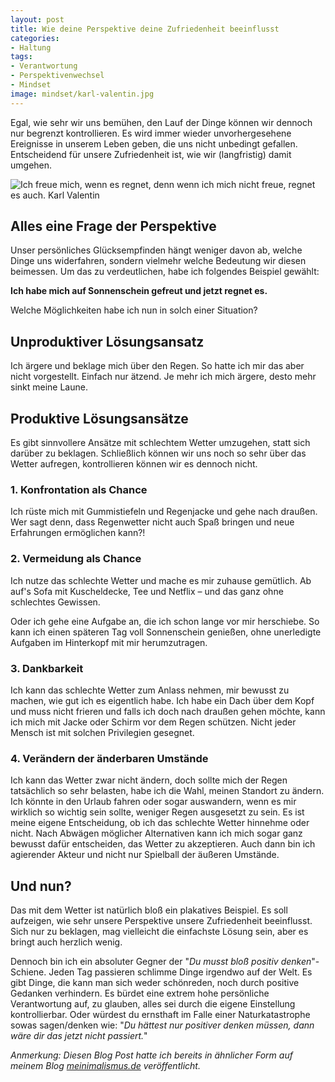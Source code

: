 ```yaml
---
layout: post
title: Wie deine Perspektive deine Zufriedenheit beeinflusst
categories:
- Haltung
tags:
- Verantwortung
- Perspektivenwechsel
- Mindset
image: mindset/karl-valentin.jpg
---
```


Egal, wie sehr wir uns bemühen, den Lauf der Dinge können wir dennoch nur
begrenzt kontrollieren. Es wird immer wieder unvorhergesehene Ereignisse in
unserem Leben geben, die uns nicht unbedingt gefallen. Entscheidend für unsere
Zufriedenheit ist, wie wir (langfristig) damit umgehen.

![Ich freue mich, wenn es regnet, denn wenn ich mich nicht freue, regnet es auch. Karl Valentin]({{site.baseurl}}/assets/img/posts/mindset/karl-valentin.jpg)

## Alles eine Frage der Perspektive

Unser persönliches Glücksempfinden hängt weniger davon ab, welche Dinge uns
widerfahren, sondern vielmehr welche Bedeutung wir diesen beimessen. Um das zu
verdeutlichen, habe ich folgendes Beispiel gewählt:

**Ich habe mich auf Sonnenschein gefreut und jetzt regnet es.**

Welche Möglichkeiten habe ich nun in solch einer Situation?

## Unproduktiver Lösungsansatz

Ich ärgere und beklage mich über den Regen. So hatte ich mir das aber nicht
vorgestellt. Einfach nur ätzend. Je mehr ich mich ärgere, desto mehr sinkt meine
Laune.

## Produktive Lösungsansätze

Es gibt sinnvollere Ansätze mit schlechtem Wetter umzugehen, statt sich darüber
zu beklagen. Schließlich können wir uns noch so sehr über das Wetter aufregen,
kontrollieren können wir es dennoch nicht.

### 1. Konfrontation als Chance

Ich rüste mich mit Gummistiefeln und Regenjacke und gehe nach draußen. Wer sagt
denn, dass Regenwetter nicht auch Spaß bringen und neue Erfahrungen ermöglichen
kann?!

### 2. Vermeidung als Chance

Ich nutze das schlechte Wetter und mache es mir zuhause gemütlich. Ab auf's Sofa
mit Kuscheldecke, Tee und Netflix – und das ganz ohne schlechtes Gewissen.

Oder ich gehe eine Aufgabe an, die ich schon lange vor mir herschiebe. So kann
ich einen späteren Tag voll Sonnenschein genießen, ohne unerledigte Aufgaben im
Hinterkopf mit mir herumzutragen.

### 3. Dankbarkeit

Ich kann das schlechte Wetter zum Anlass nehmen, mir bewusst zu machen, wie gut
ich es eigentlich habe. Ich habe ein Dach über dem Kopf und muss nicht frieren
und falls ich doch nach draußen gehen möchte, kann ich mich mit Jacke oder
Schirm vor dem Regen schützen. Nicht jeder Mensch ist mit solchen Privilegien
gesegnet.

### 4. Verändern der änderbaren Umstände

Ich kann das Wetter zwar nicht ändern, doch sollte mich der Regen tatsächlich so
sehr belasten, habe ich die Wahl, meinen Standort zu ändern. Ich könnte in den
Urlaub fahren oder sogar auswandern, wenn es mir wirklich so wichtig sein
sollte, weniger Regen ausgesetzt zu sein. Es ist meine eigene Entscheidung, ob
ich das schlechte Wetter hinnehme oder nicht. Nach Abwägen möglicher
Alternativen kann ich mich sogar ganz bewusst dafür entscheiden, das Wetter zu
akzeptieren. Auch dann bin ich agierender Akteur und nicht nur Spielball der
äußeren Umstände.

## Und nun?

Das mit dem Wetter ist natürlich bloß ein plakatives Beispiel. Es soll
aufzeigen, wie sehr unsere Perspektive unsere Zufriedenheit beeinflusst. Sich
nur zu beklagen, mag vielleicht die einfachste Lösung sein, aber es bringt auch
herzlich wenig.

Dennoch bin ich ein absoluter Gegner der "*Du musst bloß positiv
denken*"-Schiene. Jeden Tag passieren schlimme Dinge irgendwo auf der Welt. Es
gibt Dinge, die kann man sich weder schönreden, noch durch positive Gedanken
verhindern. Es bürdet eine extrem hohe persönliche Verantwortung auf, zu
glauben, alles sei durch die eigene Einstellung kontrollierbar. Oder würdest du
ernsthaft im Falle einer Naturkatastrophe sowas sagen/denken wie: "*Du hättest
nur positiver denken müssen, dann wäre dir das jetzt nicht passiert.*"

*Anmerkung: Diesen Blog Post hatte ich bereits in ähnlicher Form auf meinem
Blog [meinimalismus.de](https://www.meinimalismus.de/) veröffentlicht.*
